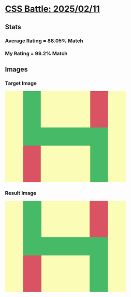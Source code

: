 # [CSS Battle: 2025/02/11](https://cssbattle.dev/play/xgAQYkNCbN5bBZHz54KA)

## Stats

### Average Rating = 88.05% Match

### My Rating = 99.2% Match

## Images

### Target Image

![](./images/target.png)

### Result Image

![](./images/result.png)
